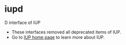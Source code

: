# iupd
D interface of IUP

* These interfaces removed all deprecated items of IUP.
* Go to [IUP home page](http://webserver2.tecgraf.puc-rio.br/iup) to learn more about IUP.
